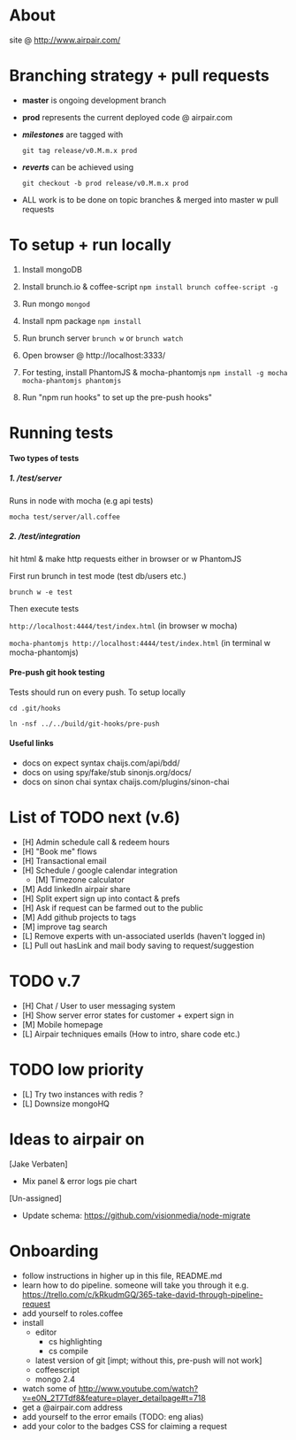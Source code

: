 About
===============================================================================

site @ http://www.airpair.com/


Branching strategy + pull requests
===============================================================================

- **master** is ongoing development branch

- **prod** represents the current deployed code @ airpair.com

- ***milestones*** are tagged with

    `git tag release/v0.M.m.x prod`

- ***reverts*** can be achieved using

    `git checkout -b prod release/v0.M.m.x prod`

- ALL work is to be done on topic branches & merged into master w pull requests


To setup + run locally
===============================================================================

1)   Install mongoDB

1)   Install brunch.io & coffee-script `npm install brunch coffee-script -g`

3)   Run mongo `mongod`

4)   Install npm package `npm install`

5)   Run brunch server `brunch w` or `brunch watch`

6)   Open browser @ http://localhost:3333/

7)   For testing, install PhantomJS & mocha-phantomjs `npm install -g mocha mocha-phantomjs phantomjs`

8)   Run "npm run hooks" to set up the pre-push hooks"

Running tests
===============================================================================

#### Two types of tests

##### 1. /test/server

   Runs in node with mocha (e.g api tests)

   `mocha test/server/all.coffee`

##### 2. /test/integration

   hit html & make http requests either in browser or w PhantomJS

   First run brunch in test mode (test db/users etc.)

   `brunch w -e test`

   Then execute tests

   `http://localhost:4444/test/index.html` (in browser w mocha)

   `mocha-phantomjs http://localhost:4444/test/index.html` (in terminal w mocha-phantomjs)

#### Pre-push git hook testing

Tests should run on every push. To setup locally

  `cd .git/hooks`

  `ln -nsf ../../build/git-hooks/pre-push`

#### Useful links

- docs on expect syntax                chaijs.com/api/bdd/
- docs on using spy/fake/stub          sinonjs.org/docs/
- docs on sinon chai syntax            chaijs.com/plugins/sinon-chai


List of TODO next (v.6)
===============================================================================

- [H] Admin schedule call & redeem hours
- [H] "Book me" flows
- [H] Transactional email
- [H] Schedule / google calendar integration
  - [M] Timezone calculator
- [M] Add linkedIn airpair share
- [H] Split expert sign up into contact & prefs
- [H] Ask if request can be farmed out to the public
- [M] Add github projects to tags
- [M] improve tag search
- [L] Remove experts with un-associated userIds (haven't logged in)
- [L] Pull out hasLink and mail body saving to request/suggestion

TODO v.7
===============================================================================

- [H] Chat / User to user messaging system
- [H] Show server error states for customer + expert sign in
- [M] Mobile homepage
- [L] Airpair techniques emails (How to intro, share code etc.)

TODO low priority
===============================================================================

- [L] Try two instances with redis ?
- [L] Downsize mongoHQ

Ideas to airpair on
===============================================================================

[Jake Verbaten]
- Mix panel & error logs pie chart

[Un-assigned]
- Update schema: https://github.com/visionmedia/node-migrate


# Onboarding

- follow instructions in higher up in this file, README.md
- learn how to do pipeline. someone will take you through it
  e.g. https://trello.com/c/kRkudmGQ/365-take-david-through-pipeline-request
- add yourself to roles.coffee
- install
    - editor
      - cs highlighting
      - cs compile
    - latest version of git [impt; without this, pre-push will not work]
    - coffeescript
    - mongo 2.4
- watch some of <http://www.youtube.com/watch?v=e0N_2T7Tdf8&feature=player_detailpage#t=718>
- get a <your-initals>@airpair.com address
- add yourself to the error emails (TODO: eng alias)
- add your color to the badges CSS for claiming a request

